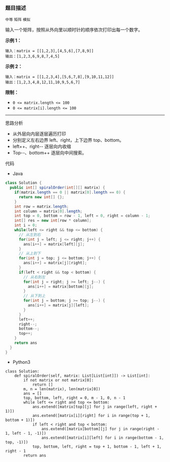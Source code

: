 ### 题目描述

`中等` `矩阵` `模拟`

输入一个矩阵，按照从外向里以顺时针的顺序依次打印出每一个数字。

 

**示例 1：**

```
输入：matrix = [[1,2,3],[4,5,6],[7,8,9]]
输出：[1,2,3,6,9,8,7,4,5]
```

**示例 2：**

```
输入：matrix = [[1,2,3,4],[5,6,7,8],[9,10,11,12]]
输出：[1,2,3,4,8,12,11,10,9,5,6,7]
```

 

**限制：**

- `0 <= matrix.length <= 100`
- `0 <= matrix[i].length <= 100`

---

思路分析

- 从外层向内层逐层遍历打印
- 分别定义左右边界 left、right，上下边界 top、bottom。
- left++、right-- 逐层向内收缩
- Top--、bottom++ 逐层向中间搜索。

代码

- Java

```java
class Solution {
  public int[] spiralOrder(int[][] matrix) {
    if(matrix.length == 0 || matrix[0].length == 0) {
      return new int[] {};
    }
    int row = matrix.length;
    int column = matrix[0].length;
    int top = 0, bottom = row - 1, left = 0, right = column - 1;
    int[] res = new int[row * column];
    int i = 0;
    while(left <= right && top <= bottom) {
      // 从左到右
      for(int j = left; j <= right; j++) {
        ans[i++] = matrix[left][j];
      }
      // 从上到下
      for(int j = top; j <= bottom; j++) {
        ans[i++] = matrix[j][right];
      }
      if(left < right && top < bottom) {
        // 从右到左
        for(int j = right; j >= left; j--) {
          ans[i++] = matrix[bottom][j];
        }
        // 从下到上
        for(int j = bottom; j >= top; j--) {
          ans[i++] = matrix[j][left];
        }
      }
      left++;
      right--;
      bottom--;
      top++; 
    }
    return ans
  }
}
```

- Python3

```python3
class Solution:
    def spiralOrder(self, matrix: List[List[int]]) -> List[int]:
        if not matrix or not matrix[0]:
            return []
        m, n = len(matrix), len(matrix[0])
        ans = []
        top, bottom, left, right = 0, m - 1, 0, n - 1
        while left <= right and top <= bottom:
            ans.extend([matrix[top][j] for j in range(left, right + 1)])
            ans.extend([matrix[i][right] for i in range(top + 1, bottom + 1)])
            if left < right and top < bottom:
                ans.extend([matrix[bottom][j] for j in range(right - 1, left - 1, -1)])
                ans.extend([matrix[i][left] for i in range(bottom - 1, top, -1)])
            top, bottom, left, right = top + 1, bottom - 1, left + 1, right - 1
        return ans
```

